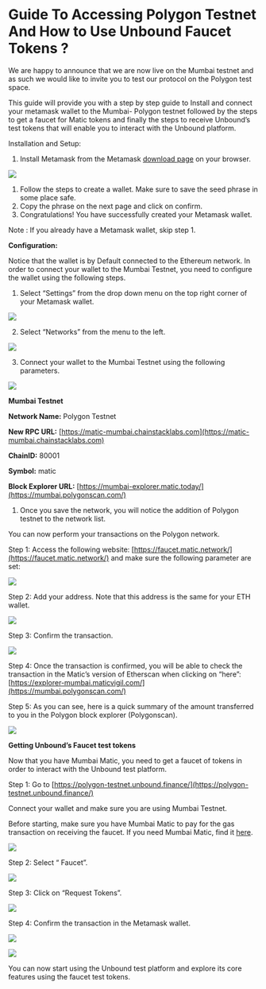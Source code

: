 # Guide To Accessing Polygon Testnet And How to Use Unbound Faucet Tokens ?

We are happy to announce that we are now live on the Mumbai testnet and as such we would like to invite you to test our protocol on the Polygon test space.  


This guide will provide you with a step by step guide to Install and connect your metamask wallet to the Mumbai- Polygon testnet followed by the steps to get a faucet for Matic tokens and finally the steps to receive Unbound’s test tokens that will enable you to interact with the Unbound platform.   


Installation and Setup:

1.  Install Metamask from the Metamask [download page](http://metamask.io) on your browser.

![](https://lh3.googleusercontent.com/alEk9SmiMvGi_RDtQRncDaHgT1VY7kjlUHrBL40QPMAnM8NVvtc7Z-qYe_BIUaZxkC8o4Hp_o6frs16975UGvbSACGoae4Ii_W6F4WwFg2sP9DpEB4t6C5JiLS2TU_4i765tQhGx)

1. Follow the steps to create a wallet.  Make sure to save the seed phrase in some place safe.
2. Copy the phrase on the next page and click on confirm. 
3. Congratulations! You have successfully created your Metamask wallet.

Note  :  If you already have a Metamask wallet, skip step 1.

  
**Configuration:**

Notice that the wallet is by Default connected to the Ethereum network. In order to connect your wallet to the Mumbai Testnet, you need to configure the wallet using the following steps.

1. Select “Settings” from the drop down menu on the top right corner of your Metamask wallet.



![](https://lh6.googleusercontent.com/qUNSpRzFt-HnYrGQDrVgfjjLwnlfN2K0W6zCmbJb70mNmgYaP5juMINL4qmzymY4J4oUyoLkRy-I0cRvjV17ok-ltiYTdGUw8mSZma4wbcLqHzH4ACpB_nT3JYcXiN5pnid77_Fi)

2.  Select “Networks” from the menu to the left.



![](https://lh5.googleusercontent.com/ixWoC4PDQsU2XqWF9Y01p_DUQIsfWFYzHoeLShD0w6tJ3k9IaZ-nOF3_cztSa80j2HnEazc0o8fXzLstEQzRTCKuS0hqMaLqQwG-zYqqxqnXdgB2QLImxJdUsADIYY_OA-8mI2A8)

3. Connect your wallet to the Mumbai Testnet using the following parameters.



![](https://lh3.googleusercontent.com/VEtjPzFhoCbKr0vJQAb-Vxpkdn0FzANIm9tt2hRCQkuaY9a1n8k4JJAmDzeZCusIkUfk_IODA0pVBPPp8PIpkNhFNGtTtGdY2y2CdgYI3jjVv0pTsTcc05kadHp7Htac-H_E5cXA)

**Mumbai Testnet**

**Network Name:** Polygon Testnet

**New RPC URL:** [https://matic-mumbai.chainstacklabs.com](https://matic-mumbai.chainstacklabs.com)

**ChainID:** 80001

**Symbol:** matic

**Block Explorer URL:** [https://mumbai-explorer.matic.today/](https://mumbai.polygonscan.com/)  


1. Once you save the network, you will notice the addition of Polygon testnet to the network list. 

You can now perform your transactions on the Polygon network.

Step 1: Access the following website: [https://faucet.matic.network/](https://faucet.matic.network/) and make sure the following parameter are set:

![](https://lh6.googleusercontent.com/2VFBDl9uCqJyuMi-HgmNWh28VXbK8APosoxLsQmbr6A9Y4z8Fs25rsiF7cu3AZNvokJvbqewRwL-8326ucxcvYh9oe5cv-cX6Ncct7KFiQEMoAYkOdE-0NUkRKaPd77cPTJlYNc0)

Step 2: Add your address. Note that this address is the same for your ETH wallet.

![](https://lh5.googleusercontent.com/GgQKrNpN9jIFXBN-v0GkgKDxA7LLgHixyV_42mtIGvysabu-eIDfmrrzjp4ZfXwnIBAbMR3b9prC19Hp6pSM1RumUTg4XcVo2GYeps4SQTqJXh7g3_maoPAa5M9cV_RLAqpzyIxN)

Step 3: Confirm the transaction.



![](https://lh6.googleusercontent.com/srKUbHEQ-_-mKtkjA3QjCrwbTX088TrJT3F3bHZl37wvLxlrX2VxDF5QIZvIIXULfFWLu_ClYTtdbJtUI6xKGton-g6rxMo8GGiuK3hQ-gKDtDDQ0NsK_WHFjpWe-n9hzAZvaTJJ)

Step 4: Once the transaction is confirmed, you will be able to check the transaction in the Matic’s version of Etherscan when clicking on “here”: [https://explorer-mumbai.maticvigil.com/](https://mumbai.polygonscan.com/)

Step 5: As you can see, here is a quick summary of the amount transferred to you in the Polygon block explorer \(Polygonscan\).



![](https://lh5.googleusercontent.com/9AgJhnv7sjRB9q3hhrwxBXuzJqgpDgKhaXCd6r7SighbjRCnbR8WQPw_AhG6z5MxGSRoD7ieS88Ex02eOE4p-qbC6vtQMM3WuEvG4ZvdUHRhXvEkIvgjAD-wA5Cedm4bowXefLxY)

**Getting Unbound’s Faucet test tokens**

Now that you have Mumbai Matic, you need to get a faucet of tokens in order to interact with the Unbound test platform.  


Step 1: Go to [https://polygon-testnet.unbound.finance/](https://polygon-testnet.unbound.finance/)

Connect your wallet and make sure you are using Mumbai Testnet.

Before starting, make sure you have Mumbai Matic to pay for the gas transaction on receiving the faucet. If you need Mumbai Matic, find it [here](https://faucet.matic.network/).

![](https://lh4.googleusercontent.com/ffIlQISDuxzsW3GW2hfLfdk-2bhhYZ3AJ2lBE4eTD5-6RCImfQ3TFure7Nz-qi9udlMWlrUy4Vr0VOdE-qoyfDUI2o3BOKMSlcre_9H84aNaOInhNSyYeMY568U252jmv0ftPfB_)

Step 2: Select “ Faucet”.

![](https://lh5.googleusercontent.com/0V1djsEX4gYmO1J6GbB56Xt_ulP2vPUIxf0n9Z88b2mKZ_1fo4HbNAoJE-KLJPISQmJSW5ZbKO-Og7XQnOCBOUreQ11jbhd1_NViC3ScQ9_EPifEPaIkI43eBJESA9b_aJX19jwu)

Step 3: Click on “Request Tokens”.

![](https://lh4.googleusercontent.com/lGy8UOBqd6ipSO7_QrEf3WUrsZZ_9um7I1qzleYQiM6rdVkC9PidGRkou4CkcR-r1oOPQs2WrwsZUdLuJJ5uTgHJRiTFruCeVV6IceLrEC--eYKV2NV4sVLCdTQcGS1Jr0rs9BHB)

Step 4: Confirm the transaction in the Metamask wallet.

![](https://lh6.googleusercontent.com/V68KHrh9xI_K0AXL7O3aZgFqfEsWzLsG5yBSq5PVga9N6M8p4s8tOGeaJxCkwVJMHrkkrZs_F9oVTFiYqtxSN9oyrK1aE7L2v_miPbh9FrQY2Eb9VeG_LbxJKHZ8U99xUpeKzI-4)

![](https://lh3.googleusercontent.com/SpJbUiQcTanjhjQagT8VpJgMJIKNUSKhGKt8TGJCkBkuF837nRTfgtNQfqN188ju4brnYQ-KSDFIfCjk4ARdB0FSxWuvARNq5a6dFt0dwDDgvRsW_C7gN44AxE0_4QvwOSguWmO5)

You can now start using the Unbound test platform and explore its core features using the faucet test tokens.  


